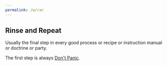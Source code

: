 ```yaml
---
permalink: /w/rar
---
```


## Rinse and Repeat

Usually the final step in every good process or recipe or instruction manual or doctrine or party.

The first step is always [Don't Panic](https://en.wikipedia.org/wiki/Phrases_from_The_Hitchhiker%27s_Guide_to_the_Galaxy#Don't_Panic).
